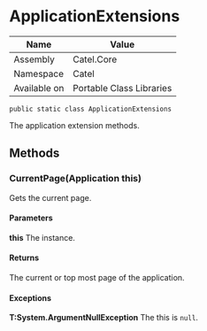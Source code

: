 

# ApplicationExtensions

Name|Value
---|---
Assembly|Catel.Core
Namespace|Catel
Available on|Portable Class Libraries

```
public static class ApplicationExtensions
```

The application extension methods.



## Methods

### CurrentPage(Application this)

Gets the current page.

#### Parameters

**this**
The instance.

#### Returns

The current or top most page of the application.

#### Exceptions

**T:System.ArgumentNullException**
The this is ```null```.



